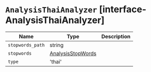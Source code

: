 # `AnalysisThaiAnalyzer` [interface-AnalysisThaiAnalyzer]

| Name | Type | Description |
| - | - | - |
| `stopwords_path` | string | &nbsp; |
| `stopwords` | [AnalysisStopWords](./AnalysisStopWords.md) | &nbsp; |
| `type` | 'thai' | &nbsp; |
